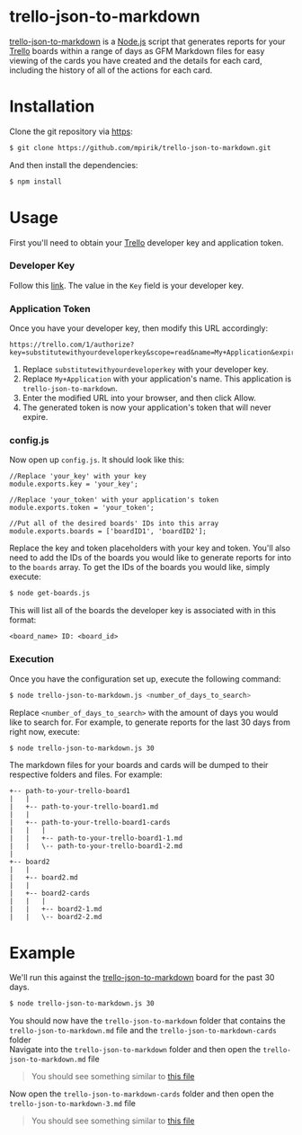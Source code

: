 # trello-json-to-markdown
[trello-json-to-markdown](https://github.com/mpirik/trello-json-to-markdown) is a [Node.js](https://nodejs.org/) script
that generates reports for your [Trello](https://trello.com/) boards within a range of days as GFM Markdown files for easy
viewing of the cards you have created and the details for each card, including the history of all of the actions for
each card.
# Installation
Clone the git repository via [https](https://github.com/mpirik/trello-json-to-markdown.git):
```bash
$ git clone https://github.com/mpirik/trello-json-to-markdown.git
```
And then install the dependencies:
```bash
$ npm install
```

# Usage
First you'll need to obtain your [Trello](https://trello.com/) developer key and application token.
### Developer Key
Follow this [link](https://trello.com/app-key).
The value in the `Key` field is your developer key.
### Application Token
Once you have your developer key, then modify this URL accordingly:
```
https://trello.com/1/authorize?key=substitutewithyourdeveloperkey&scope=read&name=My+Application&expiration=never&response_type=token
```
1. Replace `substitutewithyourdeveloperkey` with your developer key.
2. Replace `My+Application` with your application's name. This application is `trello-json-to-markdown`.
3. Enter the modified URL into your browser, and then click Allow.
4. The generated token is now your application's token that will never expire.

### config.js
Now open up `config.js`. It should look like this:
```
//Replace 'your_key' with your key
module.exports.key = 'your_key';

//Replace 'your_token' with your application's token
module.exports.token = 'your_token';

//Put all of the desired boards' IDs into this array
module.exports.boards = ['boardID1', 'boardID2'];
```

Replace the key and token placeholders with your key and token. You'll also need to add the IDs of the boards you would
like to generate reports for into to the `boards` array.
To get the IDs of the boards you would like, simply execute:
```bash
$ node get-boards.js
```
This will list all of the boards the developer key is associated with in this format:
```
<board_name> ID: <board_id>
```

### Execution
Once you have the configuration set up, execute the following command:
```bash
$ node trello-json-to-markdown.js <number_of_days_to_search>
```
Replace `<number_of_days_to_search>` with the amount of days you would like to search for. For example, to generate
reports for the last 30 days from right now, execute:
```bash
$ node trello-json-to-markdown.js 30
```
The markdown files for your boards and cards will be dumped to their respective folders and files. For example:
```
+-- path-to-your-trello-board1
|   |
|   +-- path-to-your-trello-board1.md
|   |
|   +-- path-to-your-trello-board1-cards
|   |   |
|   |   +-- path-to-your-trello-board1-1.md
|   |   \-- path-to-your-trello-board1-2.md
|
+-- board2
|   |
|   +-- board2.md
|   |
|   +-- board2-cards
|   |   |
|   |   +-- board2-1.md
|   |   \-- board2-2.md
```
# Example
We'll run this against the [trello-json-to-markdown](https://trello.com/b/1Mt3BuUL/trello-json-to-markdown) board for
the past 30 days.  </br>
```bash
$ node trello-json-to-markdown.js 30
```
You should now have the `trello-json-to-markdown` folder that contains the `trello-json-to-markdown.md` file and the
`trello-json-to-markdown-cards` folder  </br>
Navigate into the `trello-json-to-markdown` folder and then open the `trello-json-to-markdown.md` file  </br>
> You should see something similar to [this file](example/trello-json-to-markdown/trello-json-to-markdown.md)

Now open the `trello-json-to-markdown-cards` folder and then open the `trello-json-to-markdown-3.md` file  </br>
> You should see something similar to [this file](example/trello-json-to-markdown/trello-json-to-markdown-cards/trello-json-to-markdown-3.md)

